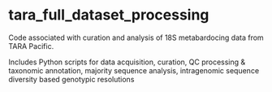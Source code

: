 # tara_full_dataset_processing
Code associated with curation and analysis of 18S metabardocing data from TARA Pacific.

Includes Python scripts for data acquisition, curation, 
QC processing & taxonomic annotation, majority sequence analysis, 
intragenomic sequence diversity based genotypic resolutions
